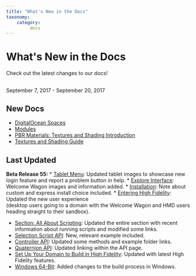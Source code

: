 ```yaml
---
title: "What's New in the Docs"
taxonomy:
    category:
         docs
---
```


# What's New in the Docs

Check out the latest changes to our docs!

##
September 7, 2017 - September 20, 2017

## New Docs
* [DigitalOcean Spaces](../create-and-explore/start-working-in-your-sandbox/digital-ocean/digital-ocean-spaces)
* [Modules](../api-reference/module)
* [PBR Materials: Textures and Shading Introduction](../create-and-explore/3d-modeling/materials)
* [Textures and Shading Guide](../create-and-explore/3d-modeling/materials/pbr-materials-guide)



## Last Updated
**Beta Release 55:**
    * [Tablet Menu](../create-and-explore/explore-interface/menu): Updated tablet images to showcase new login 
    feature and report a problem button in help.
    * [Explore Interface](../create-and-explore/explore-interface): Welcome Wagon images and information added.
    * [Installation](../get-started/installation): Note about custom and express install choice included. 
    * [Entering High Fidelity](/create-and-explore/entering-high-fidelity): Updated the new user experience    
    (desktop users going to a domain with the Welcome Wagon and HMD users heading straight to their sandbox).
* [Section: All About Scripting](../create-and-explore/all-about-scripting): Updated the entire section with recent information about running scripts and modified some links. 
* [Selection Script API](../api-reference/selection-script#examples): New, relevant example included. 
* [Controller API](../api-reference/controller): Updated some methods and example folder links. 
* [Quaternion API](../api-reference/quat): Updated linking within the API page. 
* [Set Up Your Domain to Build in High Fidelity](../learn-with-us/setup-your-domain-to-build): Updated with latest High Fidelity features. 
* [Windows 64-Bit](../build-guide/windows-64-bit): Added changes to the build process in Windows. 








